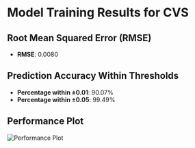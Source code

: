 # Model Training Results for CVS

## Root Mean Squared Error (RMSE)
- **RMSE**: 0.0080

## Prediction Accuracy Within Thresholds
- **Percentage within ±0.01**: 90.07%
- **Percentage within ±0.05**: 99.49%

## Performance Plot
![Performance Plot](../imgs/CVS.png)

